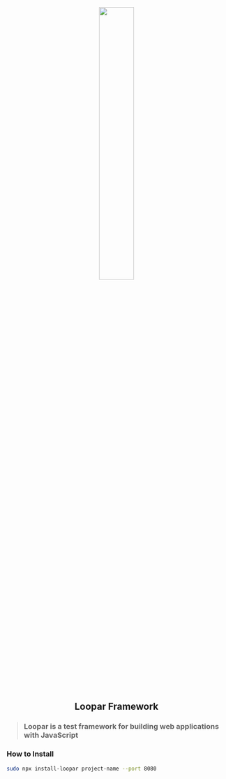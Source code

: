 <div align = "center">
    <img src = "https://user-images.githubusercontent.com/87505840/196835270-bb77df87-9880-4933-b0ff-289eb54c0202.svg" height = "" width = "40%">
    <h2>Loopar Framework</h2>

</div>

> ### Loopar is a test framework for building web applications with JavaScript

### How to Install
>

```bash
sudo npx install-loopar project-name --port 8080
```
